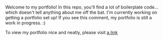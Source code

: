 Welcome to my portfolio!  In this repo, you'll find a lot of boilerplate code... which doesn't tell anything about me off the bat.
I'm currently working on getting a portfolio set up!  If you see this comment, my portfolio is still a work in progress.  :)

To view my portfolio nice and neatly, please visit [a link](MaykiHu.github.io)
